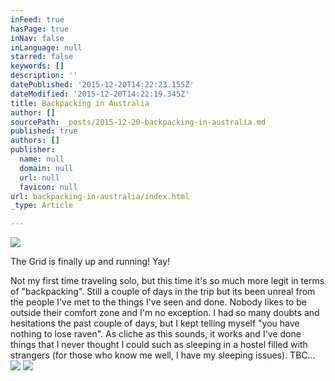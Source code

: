 ```yaml
---
inFeed: true
hasPage: true
inNav: false
inLanguage: null
starred: false
keywords: []
description: ''
datePublished: '2015-12-20T14:22:23.155Z'
dateModified: '2015-12-20T14:22:19.345Z'
title: Backpacking in Australia
author: []
sourcePath: _posts/2015-12-20-backpacking-in-australia.md
published: true
authors: []
publisher:
  name: null
  domain: null
  url: null
  favicon: null
url: backpacking-in-australia/index.html
_type: Article

---
```

![](https://the-grid-user-content.s3-us-west-2.amazonaws.com/c1bd1a51-910b-47de-80d2-c73f6c4d9eaf.JPG)

The Grid is finally up and running! Yay!

Not my first time traveling solo, but this time it's so much more legit in terms of "backpacking". Still a couple of days in the trip but its been unreal from the people I've met to the things I've seen and done. Nobody likes to be outside their comfort zone and I'm no exception. I had so many doubts and hesitations the past couple of days, but I kept telling myself "you have nothing to lose raven". As cliche as this sounds, it works and I've done things that I never thought I could such as sleeping in a hostel filled with strangers (for those who know me well, I have my sleeping issues). TBC...
![](https://the-grid-user-content.s3-us-west-2.amazonaws.com/841dd369-faed-455f-bf5e-bad56615b7d8.JPG)
![](https://the-grid-user-content.s3-us-west-2.amazonaws.com/c972a9e4-5f75-407e-97c1-b300df84be9b.JPG)